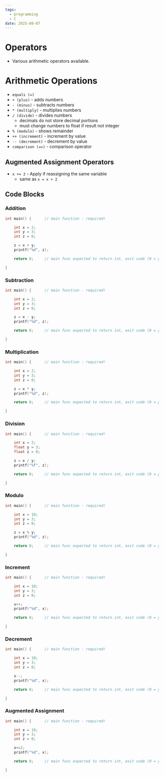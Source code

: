 ```yaml
---
tags:
  - programming
  - C
date: 2025-08-07
---
```

# Operators

- Various arithmetic operators available.
# Arithmetic Operations

- `equals (=)`
- `+ (plus)` - adds numbers
- `- (minus)` - subtracts numbers
- `* (multiply)` - multiplies numbers
- `/ (divide)` - divides numbers
	- decimals do not store decimal portions
	- must change numbers to float if result not integer
- `% (modulo)` - shows remainder
- `++ (increment)` - increment by value
- `-- (decrement)` - decrement by value
- `comparison (==)` - comparison operator
## Augmented Assignment Operators

- `x += 2` - Apply if reassigning the same variable
	- same as `x = x + 2`
## Code Blocks

### Addition

```c
int main() {      // main function - required!

    int x = 2;
    int y = 3;
    int z = 0;

    z = x + y;
    printf("%d", z);

    return 0;     // main func expected to return int, exit code (0 = good)

}
```
### Subtraction

```c
int main() {      // main function - required!

    int x = 2;
    int y = 3;
    int z = 0;

    z = x - y;
    printf("%d", z);

    return 0;     // main func expected to return int, exit code (0 = good)

}
```
### Multiplication

```c
int main() {      // main function - required!

    int x = 2;
    int y = 3;
    int z = 0;

    z = x * y;
    printf("%d", z);

    return 0;     // main func expected to return int, exit code (0 = good)

}
```
### Division

```c
int main() {      // main function - required!

    int x = 2;
    float y = 3;
    float z = 0;

    z = x / y;
    printf("%f", z);

    return 0;     // main func expected to return int, exit code (0 = good)

}
```
### Modulo

```c
int main() {      // main function - required!

    int x = 10;
    int y = 3;
    int z = 0;

    z = x % y;
    printf("%d", z);

    return 0;     // main func expected to return int, exit code (0 = good)

}
```
### Increment

```c
int main() {      // main function - required!

    int x = 10;
    int y = 3;
    int z = 0;

    x++;
    printf("%d", x);

    return 0;     // main func expected to return int, exit code (0 = good)

}
```
### Decrement

```c
int main() {      // main function - required!

    int x = 10;
    int y = 3;
    int z = 0;

    x--;
    printf("%d", x);

    return 0;     // main func expected to return int, exit code (0 = good)

}
```
### Augmented Assignment

```c
int main() {      // main function - required!

    int x = 10;
    int y = 3;
    int z = 0;

    x+=2;
    printf("%d", x);

    return 0;     // main func expected to return int, exit code (0 = good)

}
```